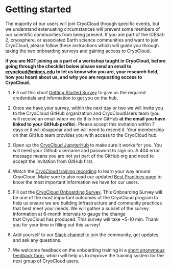 # Getting started

The majority of our users will join CryoCloud through specific events, but we understand
extenuating circumstances will prevent some members of our scientific communities from being present. If you 
are part of the ICESat-2, cryosphere, or associated Earth science communities and want to join CryoCloud, please follow these instructions which 
will guide you through taking the two onboarding surveys and gaining access to CryoCloud. 

**If you are NOT joining as a part of a workshop taught in CryoCloud, before going through the checklist below please send an email to cryocloud@mines.edu to let us know who you are, your research field, how you heard about us, and why you are requesting access to CryoCloud.**

  
1. Fill out this short [Getting Started Survey](https://forms.gle/d8oP1gp9YikS2ixM8) to give us the 
required credentials and information to get you on the hub.


2. Once we have your survey, within the next day or two we will invite you to the CryoCloud GitHub organization and CryoCloudUsers team (you will receive an email when we do this from GitHub **at the email you have linked to your GitHub profile**). Please accept this invitation within 7 days or it will disappear and we will need to resend it. Your membership on that GitHub team provides you with access to the CryoCloud hub.


3. Open up the [CryoCloud JupyterHub](https://hub.cryointhecloud.com) to make sure it works for you. 
You will need your Github username and password to sign on. A 404 error message means you are not yet part of the GitHub org
and need to accept the invitation from GitHub first.


4. Watch the [CryoCloud training recording](https://youtu.be/VI4UzotLcm0) to learn your way around CryoCloud. Make sure to also read our updated [Best Practices page](https://book.cryointhecloud.com/content/hub_best_practices.html) to know the most important information we have for our users. 


5. Fill out the [CryoCloud Onboarding Survey](https://forms.gle/8Mr9Ykc8M7jY9fCd7). This 
Onboarding Survey will be one of the most important outcomes of the CryoCloud program to help 
us ensure we are building infrastructure and community 
practices that best meet your needs. We will gather a subset of the survey information at 6-month intervals to gauge the change that CryoCloud has produced. This survey will take ~5-10 min. Thank you for your time in filling out this survey!


6. Add yourself to our [Slack channel](https://join.slack.com/t/cryospherecloud/shared_invite/zt-1isgbeuhh-q~cYYKtn_6i3PR1alGca_g) 
to join the community, get updates, and ask any questions.


7. We welcome feedback on the onboarding training in a [short anonymous feedback form](https://forms.gle/2C7mHpwnwzWa8USk9), 
which will help us to improve the training system for the next group of CryoCloud users.  
